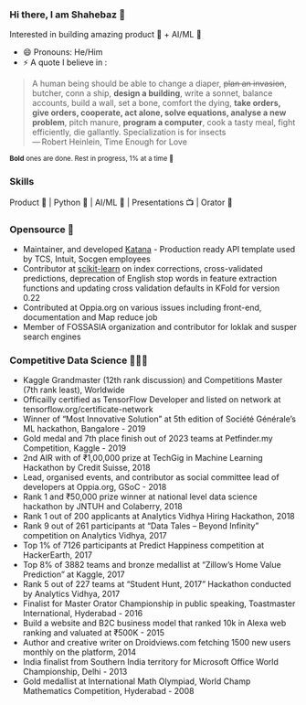 ### Hi there, I am Shahebaz 👋

Interested in building amazing product 🚀 + AI/ML 🤖

- 😄 Pronouns: He/Him
- ⚡ A quote I believe in : 

> A human being should be able to change a diaper, ~~plan an invasion~~, butcher, conn a ship, **design a building**, write a sonnet, balance accounts, build a wall, set a bone, comfort the dying, **take orders, give orders, cooperate, act alone, solve equations, analyse a new problem**, pitch manure, **program a computer**, cook a tasty meal, fight efficiently, die gallantly. 
> Specialization is for insects  <br>  — Robert Heinlein, Time Enough for Love

<sub> **Bold** ones are done. Rest in progress, 1% at a time 🌋 </sub>

### Skills
Product 🚀 | Python 🐍 | AI/ML 🤖 | Presentations 📺 | Orator 🕺

### Opensource 💌
- Maintainer, and developed [Katana](https://github.com/shaz13/katana) - Production ready API template used by TCS, Intuit, Socgen employees 
- Contributor at [scikit-learn](https://github.com/scikit-learn/scikit-learn/pulls?q=is%3Apr+author%3Ashaz13+is%3Amerged) on index corrections, cross-validated predictions, deprecation of English stop words in feature extraction functions and updating cross validation defaults in KFold for version 0.22
- Contributed at Oppia.org on various issues including front-end, documentation and Map reduce job
- Member of FOSSASIA organization and contributor for loklak and susper search engines

### Competitive Data Science 👨🏻‍💻
- Kaggle Grandmaster (12th rank discussion) and Competitions Master (7th rank least), Worldwide
- Officailly certified as TensorFlow Developer and listed on network at tensorflow.org/certificate-network
- Winner of “Most Innovative Solution” at 5th edition of Société Générale’s ML hackathon, Bangalore - 2019
- Gold medal and 7th place finish out of 2023 teams at Petfinder.my Competition, Kaggle - 2019
- 2nd AIR with of ₹1,00,000 prize at TechGig in Machine Learning Hackathon by Credit Suisse, 2018
- Lead, organised events, and contributor as social committee lead of developers at Oppia.org, GSoC - 2018
- Rank 1 and ₹50,000 prize winner at national level data science hackathon by JNTUH and Colaberry, 2018
- Rank 1 out of 200 applicants at Analytics Vidhya Hiring Hackathon, 2018
- Rank 9 out of 261 participants at “Data Tales – Beyond Infinity” competition on Analytics Vidhya, 2017
- Top 1% of 7126 participants at Predict Happiness competition at HackerEarth, 2017
- Top 8% of 3882 teams and bronze medallist at “Zillow’s Home Value Prediction” at Kaggle, 2017
- Rank 5 out of 227 teams at “Student Hunt, 2017” Hackathon conducted by Analytics Vidhya, 2017
- Finalist for Master Orator Championship in public speaking, Toastmaster International, Hyderabad - 2016
- Build a website and B2C business model that ranked 10k in Alexa web ranking and valuated at ₹500K - 2015
- Author and creative writer on Droidviews.com fetching 1500 new users monthly on the platform, 2014
- India finalist from Southern India territory for Microsoft Office World Championship, Delhi - 2013
- Gold medallist at International Math Olympiad, World Champ Mathematics Competition, Hyderabad - 2008

